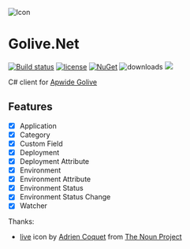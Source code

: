 ![Icon](https://imgur.com/gHvfGIJ)
# Golive.Net 
[![Build status](https://ci.appveyor.com/api/projects/status/kgpie8u6m768ejf4?svg=true)](https://ci.appveyor.com/project/lvermeulen/golive-net)
 [![license](https://img.shields.io/github/license/lvermeulen/Golive.Net.svg?maxAge=2592000)](https://github.com/lvermeulen/Golive.Net/blob/master/LICENSE) [![NuGet](https://img.shields.io/nuget/v/Golive.Net.svg?maxAge=2592000)](https://www.nuget.org/packages/Golive.Net/) ![downloads](https://img.shields.io/nuget/dt/Golive.Net)
 ![](https://img.shields.io/badge/netstandard-6.0-yellowgreen.svg)

C# client for [Apwide Golive](https://www.apwide.com/)

## Features
* [X] Application
* [X] Category
* [X] Custom Field
* [X] Deployment
* [X] Deployment Attribute
* [X] Environment
* [X] Environment Attribute
* [X] Environment Status
* [X] Environment Status Change
* [X] Watcher

Thanks:
* [live](https://thenounproject.com/icon/live-2146916/) icon by [Adrien Coquet](https://thenounproject.com/coquet_adrien/) from [The Noun Project](https://thenounproject.com)
